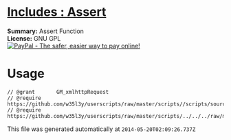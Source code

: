 
# [Includes : Assert](.)

**Summary:** Assert Function<br />
**License:** GNU GPL<br />
[![PayPal - The safer, easier way to pay online!](https://www.paypalobjects.com/en_US/i/btn/btn_donate_SM.gif "PayPal - The safer, easier way to pay online!")](http://goo.gl/Fv19S)

# Usage
```
// @grant		GM_xmlhttpRequest
// @require	https://github.com/w35l3y/userscripts/raw/master/scripts//scripts/source/292725.user.js
// @require	https://github.com/w35l3y/userscripts/raw/master/scripts/../../../raw/master/includes/Includes__Assert/288385.user.js
```

This file was generated automatically at `2014-05-20T02:09:26.737Z`